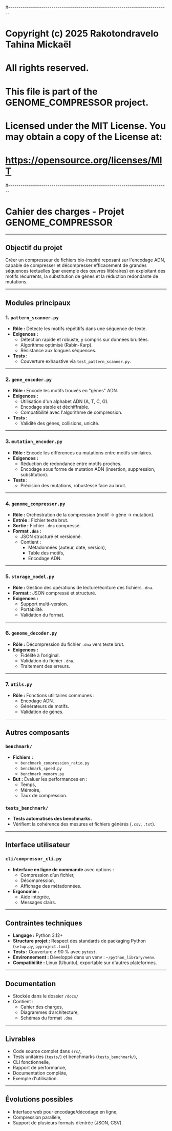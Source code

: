 #------------------------------------------------------------------------------

# Copyright (c) 2025 Rakotondravelo Tahina Mickaël
# All rights reserved.
#
# This file is part of the GENOME_COMPRESSOR project.
#
# Licensed under the MIT License. You may obtain a copy of the License at:
# https://opensource.org/licenses/MIT
#------------------------------------------------------------------------------

# Cahier des charges - Projet GENOME_COMPRESSOR

---

## Objectif du projet
Créer un compresseur de fichiers bio-inspiré reposant sur l'encodage ADN, capable de compresser et décompresser efficacement de grandes séquences textuelles (par exemple des œuvres littéraires) en exploitant des motifs récurrents, la substitution de gènes et la réduction redondante de mutations.

---

## Modules principaux

### 1. `pattern_scanner.py`
- **Rôle :** Détecte les motifs répétitifs dans une séquence de texte.
- **Exigences :**
  - Détection rapide et robuste, y compris sur données bruitées.
  - Algorithme optimisé (Rabin-Karp).
  - Résistance aux longues séquences.
- **Tests :**
  - Couverture exhaustive via `test_pattern_scanner.py`.

---

### 2. `gene_encoder.py`
- **Rôle :** Encode les motifs trouvés en "gènes" ADN.
- **Exigences :**
  - Utilisation d'un alphabet ADN (A, T, C, G).
  - Encodage stable et déchiffrable.
  - Compatibilité avec l'algorithme de compression.
- **Tests :**
  - Validité des gènes, collisions, unicité.

---

### 3. `mutation_encoder.py`
- **Rôle :** Encode les différences ou mutations entre motifs similaires.
- **Exigences :**
  - Réduction de redondance entre motifs proches.
  - Encodage sous forme de mutation ADN (insertion, suppression, substitution).
- **Tests :**
  - Précision des mutations, robustesse face au bruit.

---

### 4. `genome_compressor.py`
- **Rôle :** Orchestration de la compression (motif → gène → mutation).
- **Entrée :** Fichier texte brut.
- **Sortie :** Fichier `.dna` compressé.
- **Format `.dna` :**
  - JSON structuré et versionné.
  - Contient :
    - Métadonnées (auteur, date, version),
    - Table des motifs,
    - Encodage ADN.

---

### 5. `storage_model.py`
- **Rôle :** Gestion des opérations de lecture/écriture des fichiers `.dna`.
- **Format :** JSON compressé et structuré.
- **Exigences :**
  - Support multi-version.
  - Portabilité.
  - Validation du format.

---

### 6. `genome_decoder.py`
- **Rôle :** Décompression du fichier `.dna` vers texte brut.
- **Exigences :**
  - Fidélité à l’original.
  - Validation du fichier `.dna`.
  - Traitement des erreurs.

---

### 7. `utils.py`
- **Rôle :** Fonctions utilitaires communes :
  - Encodage ADN.
  - Générateurs de motifs.
  - Validation de gènes.

---

## Autres composants

### `benchmark/`
- **Fichiers :**
  - `benchmark_compression_ratio.py`
  - `benchmark_speed.py`
  - `benchmark_memory.py`
- **But :** Évaluer les performances en :
  - Temps,
  - Mémoire,
  - Taux de compression.

### `tests_benchmark/`
- **Tests automatisés des benchmarks.**
- Vérifient la cohérence des mesures et fichiers générés (`.csv`, `.txt`).

---

## Interface utilisateur

### `cli/compressor_cli.py`
- **Interface en ligne de commande** avec options :
  - Compression d’un fichier,
  - Décompression,
  - Affichage des métadonnées.
- **Ergonomie :**
  - Aide intégrée,
  - Messages clairs.

---

## Contraintes techniques
- **Langage :** Python 3.12+
- **Structure projet :** Respect des standards de packaging Python (`setup.py`, `pyproject.toml`).
- **Tests :** Couverture ≥ 90 % avec `pytest`.
- **Environnement :** Développé dans un venv : `~/python_library/venv`.
- **Compatibilité :** Linux (Ubuntu), exportable sur d'autres plateformes.

---

## Documentation

- Stockée dans le dossier `/docs/`
- Contient :
  - Cahier des charges,
  - Diagrammes d’architecture,
  - Schémas du format `.dna`.

---

## Livrables
- Code source complet dans `src/`,
- Tests unitaires (`tests/`) et benchmarks (`tests_benchmark/`),
- CLI fonctionnelle,
- Rapport de performance,
- Documentation complète,
- Exemple d'utilisation.

---

## Évolutions possibles
- Interface web pour encodage/décodage en ligne,
- Compression parallèle,
- Support de plusieurs formats d’entrée (JSON, CSV).

